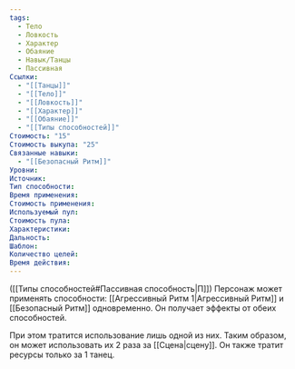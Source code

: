 ```yaml
---
tags:
  - Тело
  - Ловкость
  - Характер
  - Обаяние
  - Навык/Танцы
  - Пассивная
Ссылки:
  - "[[Танцы]]"
  - "[[Тело]]"
  - "[[Ловкость]]"
  - "[[Характер]]"
  - "[[Обаяние]]"
  - "[[Типы способностей]]"
Стоимость: "15"
Стоимость выкупа: "25"
Связанные навыки:
  - "[[Безопасный Ритм]]"
Уровни:
Источник:
Тип способности:
Время применения:
Стоимость применения:
Используемый пул:
Стоимость пула:
Характеристики:
Дальность:
Шаблон:
Количество целей:
Время действия:
---
```

([[Типы способностей#Пассивная способность|П]]) Персонаж может применять способности: [[Агрессивный Ритм 1|Агрессивный Ритм]] и [[Безопасный Ритм]] одновременно. Он получает эффекты от обеих способностей. 

При этом тратится использование лишь одной из них. Таким образом, он может использовать их 2 раза за [[Сцена|сцену]]. Он также тратит ресурсы только за 1 танец.